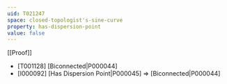 ```yaml
---
uid: T021247
space: closed-topologist's-sine-curve
property: has-dispersion-point
value: false
---
```

[[Proof]]

* [T001128] [Biconnected|P000044]
* [I000092] [Has Dispersion Point|P000045] => [Biconnected|P000044]

